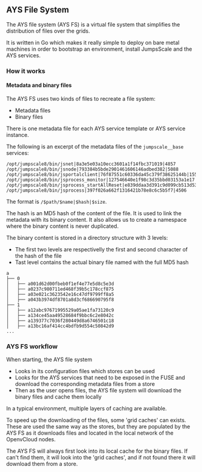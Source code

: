 ## AYS File System

The AYS file system (AYS FS) is a virtual file system that simplifies the distribution of files over the grids.

It is written in Go which makes it really simple to deploy on bare metal machines in order to bootstrap an environment, install JumpsScale and the AYS services.


### How it works

#### Metadata and binary files

The AYS FS uses two kinds of files to recreate a file system: 
- Metadata files
- Binary files

There is one metadata file for each AYS service template or AYS service instance.

The following is an excerpt of the metadata files of the `jumpscale__base` services:
```
/opt/jumpscale8/bin/jsnet|8a3e5e03a10ecc3601a1f14fbc371019|4857
/opt/jumpscale8/bin/jsnode|793384b5bde2901461606146adbed382|5088
/opt/jumpscale8/bin/jsportalclient|76f87551c60336da45c379f38625144b|1553
/opt/jumpscale8/bin/jsprocess_monitor|127546640e1f98c3d35bbd03153a1e17|248
/opt/jumpscale8/bin/jsprocess_startAllReset|e839ddaa3d391c9d099cb513d538c62b|184
/opt/jumpscale8/bin/jsprocess|397f026a662f1316421b78e8c6c5b5f7|4506
```

The format is `/$path/$name|$hash|$size`.

The hash is an MD5 hash of the content of the file. It is used to link the metadata with its binary content. It also allows us to create a namespace where the binary content is never duplicated.

The binary content is stored in a directory structure with 3 levels:

- The first two levels are respectivelly the first and second character of the hash of the file
- Tast level contains the actual binary file named with the full MD5 hash

```
a
├── 0
│   ├── a001d62d00fbeb0f1ef4e77e5d8c5e3d
│   ├── a0237c980711ed468f39b5c178ccf875
│   ├── a03e021c3623542e16c47df9799ff8a5
│   ├── a043b3974df8701a8d3cf686690795f8
├── 1
│   ├── a12abc97671995529a05ae1fa73120c9
│   ├── a134ce45aa49528684f9bbc6c2e8042c
│   ├── a139377c7036f280449d8a6746501c18
│   ├── a13bc16af414cc4bdfb9d554c50842d9
...
```

### AYS FS workflow

When starting, the AYS file system

- Looks in its configuration files which stores can be used
- Looks for the AYS services that need to be exposed in the FUSE and download the corresponding metadata files from a store
- Then as the user opens files, the AYS file system will download the binary files and cache them locally

In a typical environment, multiple layers of caching are available.

To speed up the downloading of the files, some 'grid caches' can exists. These are used the same way as the stores, but they are populated by the AYS FS as it downloads files and located in the local network of the OpenvCloud nodes.

The AYS FS will always first look into its local cache for the binary files. If can't find them, it will look into the 'grid caches', and if not found there it will download them from a store.